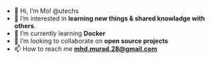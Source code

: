 - 👋 Hi, I’m Mo! @utechs
- 👀 I’m interested in **learning new things & shared knowladge with others**.
- 🌱 I’m currently learning **Docker**
- 💞️ I’m looking to collaborate on **open source projects**
- 📫 How to reach me **mhd.murad.28@gmail.com**

<!---
utechs/Mo is a ✨ special ✨ repository because its `README.md` (this file) appears on your GitHub profile.
You can click the Preview link to take a look at your changes.
--->

